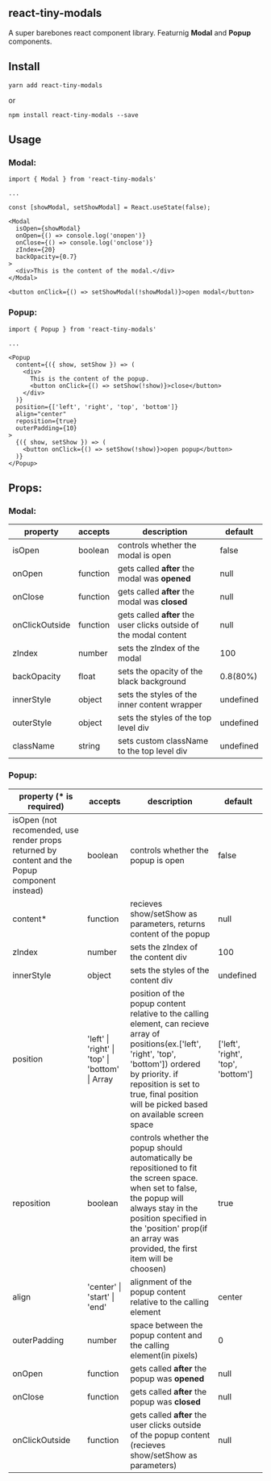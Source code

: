 ## react-tiny-modals

A super barebones react component library. Featurnig **Modal** and **Popup** components.

## Install

```shell
yarn add react-tiny-modals
```

or

```shell
npm install react-tiny-modals --save
```

## Usage

### Modal:

```JSX
import { Modal } from 'react-tiny-modals'

...

const [showModal, setShowModal] = React.useState(false);

<Modal
  isOpen={showModal}
  onOpen={() => console.log('onopen')}
  onClose={() => console.log('onclose')}
  zIndex={20}
  backOpacity={0.7}
>
  <div>This is the content of the modal.</div>
</Modal>

<button onClick={() => setShowModal(!showModal)}>open modal</button>
```

### Popup:

```JSX
import { Popup } from 'react-tiny-modals'

...

<Popup
  content={({ show, setShow }) => (
    <div>
      This is the content of the popup.
      <button onClick={() => setShow(!show)}>close</button>
    </div>
  )}
  position={['left', 'right', 'top', 'bottom']}
  align="center"
  reposition={true}
  outerPadding={10}
>
  {({ show, setShow }) => (
    <button onClick={() => setShow(!show)}>open popup</button>
  )}
</Popup>
```

## Props:

### Modal:

| property       | accepts  | description                                                        | default   |
| -------------- | -------- | ------------------------------------------------------------------ | --------- |
| isOpen         | boolean  | controls whether the modal is open                                 | false     |
| onOpen         | function | gets called **after** the modal was **opened**                     | null      |
| onClose        | function | gets called **after** the modal was **closed**                     | null      |
| onClickOutside | function | gets called **after** the user clicks outside of the modal content | null      |
| zIndex         | number   | sets the zIndex of the modal                                       | 100       |
| backOpacity    | float    | sets the opacity of the black background                           | 0.8(80%)  |
| innerStyle     | object   | sets the styles of the inner content wrapper                       | undefined |
| outerStyle     | object   | sets the styles of the top level div                               | undefined |
| className      | string   | sets custom className to the top level div                         | undefined |

### Popup:

| property (\* is required)                                                                     | accepts                                         | description                                                                                                                                                                                                                                           | default                            |
| --------------------------------------------------------------------------------------------- | ----------------------------------------------- | ----------------------------------------------------------------------------------------------------------------------------------------------------------------------------------------------------------------------------------------------------- | ---------------------------------- |
| isOpen (not recomended, use render props returned by content and the Popup component instead) | boolean                                         | controls whether the popup is open                                                                                                                                                                                                                    | false                              |
| content\*                                                                                     | function                                        | recieves show/setShow as parameters, returns content of the popup                                                                                                                                                                                     | null                               |
| zIndex                                                                                        | number                                          | sets the zIndex of the content div                                                                                                                                                                                                                    | 100                                |
| innerStyle                                                                                    | object                                          | sets the styles of the content div                                                                                                                                                                                                                    | undefined                          |
| position                                                                                      | 'left' \| 'right' \| 'top' \| 'bottom' \| Array | position of the popup content relative to the calling element, can recieve array of positions(ex.['left', 'right', 'top', 'bottom']) ordered by priority. if reposition is set to true, final position will be picked based on available screen space | ['left', 'right', 'top', 'bottom'] |
| reposition                                                                                    | boolean                                         | controls whether the popup should automatically be repositioned to fit the screen space. when set to false, the popup will always stay in the position specified in the 'position' prop(if an array was provided, the first item will be choosen)     | true                               |
| align                                                                                         | 'center' \| 'start' \| 'end'                    | alignment of the popup content relative to the calling element                                                                                                                                                                                        | center                             |
| outerPadding                                                                                  | number                                          | space between the popup content and the calling element(in pixels)                                                                                                                                                                                    | 0                                  |
| onOpen                                                                                        | function                                        | gets called **after** the popup was **opened**                                                                                                                                                                                                        | null                               |
| onClose                                                                                       | function                                        | gets called **after** the popup was **closed**                                                                                                                                                                                                        | null                               |
| onClickOutside                                                                                | function                                        | gets called **after** the user clicks outside of the popup content (recieves show/setShow as parameters)                                                                                                                                              | null                               |
